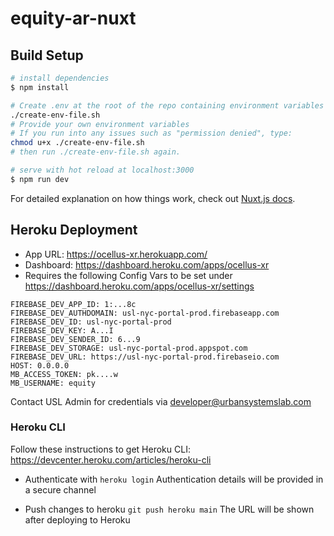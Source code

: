 # equity-ar-nuxt

## Build Setup

```bash
# install dependencies
$ npm install

# Create .env at the root of the repo containing environment variables with the following terminal command:
./create-env-file.sh
# Provide your own environment variables
# If you run into any issues such as "permission denied", type:
chmod u+x ./create-env-file.sh
# then run ./create-env-file.sh again.

# serve with hot reload at localhost:3000
$ npm run dev

```

For detailed explanation on how things work, check out [Nuxt.js docs](https://nuxtjs.org).

## Heroku Deployment

- App URL: https://ocellus-xr.herokuapp.com/
- Dashboard: https://dashboard.heroku.com/apps/ocellus-xr
- Requires the following Config Vars to be set under https://dashboard.heroku.com/apps/ocellus-xr/settings
```
FIREBASE_DEV_APP_ID: 1:...8c
FIREBASE_DEV_AUTHDOMAIN: usl-nyc-portal-prod.firebaseapp.com
FIREBASE_DEV_ID: usl-nyc-portal-prod
FIREBASE_DEV_KEY: A...I
FIREBASE_DEV_SENDER_ID: 6...9
FIREBASE_DEV_STORAGE: usl-nyc-portal-prod.appspot.com
FIREBASE_DEV_URL: https://usl-nyc-portal-prod.firebaseio.com
HOST: 0.0.0.0
MB_ACCESS_TOKEN: pk....w
MB_USERNAME: equity
```
Contact USL Admin for credentials via developer@urbansystemslab.com

### Heroku CLI

Follow these instructions to get Heroku CLI: https://devcenter.heroku.com/articles/heroku-cli

- Authenticate with `heroku login`
Authentication details will be provided in a secure channel

- Push changes to heroku `git push heroku main`
The URL will be shown after deploying to Heroku